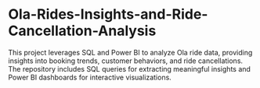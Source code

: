 # Ola-Rides-Insights-and-Ride-Cancellation-Analysis
This project leverages SQL and Power BI to analyze Ola ride data, providing insights into booking trends, customer behaviors, and ride cancellations. The repository includes SQL queries for extracting meaningful insights and Power BI dashboards for interactive visualizations.
